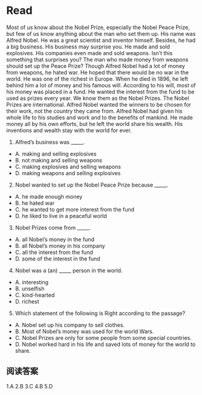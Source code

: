 # Read
Most of us know about the Nobel Prize, especially the Nobel Peace Prize, but few of us know anything about the man who set them up. His name was Alfred Nobel. He was a great scientist and inventor himself. Besides, he had a big business. His business may surprise you. He made and sold explosives. His companies even made and sold weapons. Isn’t this something that surprises you? The man who made money from weapons should set up the Peace Prize?
Though Alfred Nobel had a lot of money from weapons, he hated war. He hoped that there would be no war in the world. He was one of the richest in Europe. When he died in 1896, he left behind him a lot of money and his famous will. According to his will, most of his money was placed in a fund. He wanted the interest from the fund to be used as prizes every year. We know them as the Nobel Prizes. The Nobel Prizes are international. Alfred Nobel wanted the winners to be chosen for their work, not the country they came from.
Alfred Nobel had given his whole life to his studies and work and to the benefits of mankind. He made money all by his own efforts, but he left the world share his wealth. His inventions and wealth stay with the world for ever.
1. Alfred’s business was _____.
 * A. making and selling explosives 
 * B. not making and selling weapons
 * C. making explosives and selling weapons 
 * D. making weapons and selling explosives
2. Nobel wanted to set up the Nobel Peace Prize because _____.
 * A. he made enough money
 * B. he hated war
 * C. he wanted to get more interest from the fund
 * D. he liked to live in a peaceful world
3. Nobel Prizes come from _____.
 * A. all Nobel’s money in the fund
 * B. all Nobel’s money in his company
 * C. all the interest from the fund
 * D. some of the interest in the fund
4. Nobel was a (an) _____ person in the world.
 * A. interesting 
 * B. unselfish 
 * C. kind-hearted 
 * D. richest
5. Which statement of the following is Right according to the passage?
 * A. Nobel set up his company to sell clothes.
 * B. Most of Nobel’s money was used for the world Wars.
 * C. Nobel Prizes are only for some people from some special countries.
 * D. Nobel worked hard in his life and saved lots of money for the world to share.
## 阅读答案
1.A
2.B
3.C
4.B
5.D
